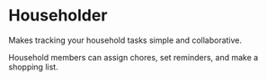 # Householder

Makes tracking your household tasks simple and collaborative.

Household members can assign chores, set reminders, and make a shopping list.
